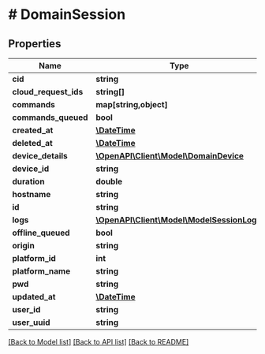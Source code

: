 # # DomainSession

## Properties

Name | Type | Description | Notes
------------ | ------------- | ------------- | -------------
**cid** | **string** |  |
**cloud_request_ids** | **string[]** |  |
**commands** | **map[string,object]** |  |
**commands_queued** | **bool** |  |
**created_at** | [**\DateTime**](\DateTime.md) |  |
**deleted_at** | [**\DateTime**](\DateTime.md) |  |
**device_details** | [**\OpenAPI\Client\Model\DomainDevice**](DomainDevice.md) |  |
**device_id** | **string** |  |
**duration** | **double** |  |
**hostname** | **string** |  |
**id** | **string** |  |
**logs** | [**\OpenAPI\Client\Model\ModelSessionLog[]**](ModelSessionLog.md) |  |
**offline_queued** | **bool** |  |
**origin** | **string** |  |
**platform_id** | **int** |  |
**platform_name** | **string** |  |
**pwd** | **string** |  |
**updated_at** | [**\DateTime**](\DateTime.md) |  |
**user_id** | **string** |  |
**user_uuid** | **string** |  |

[[Back to Model list]](../../README.md#models) [[Back to API list]](../../README.md#endpoints) [[Back to README]](../../README.md)
